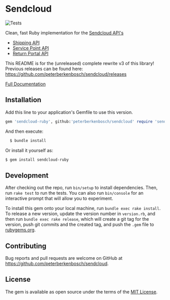 # Sendcloud

![Tests](https://github.com/peterberkenbosch/sendcloud/workflows/Ruby/badge.svg)

Clean, fast Ruby implementation for the [Sendcloud API's](https://www.sendcloud.com/api/)

* [Shipping API](https://docs.sendcloud.sc/api/v2/shipping/)
* [Service Point API](https://docs.sendcloud.sc/api/v2/service-points/)
* [Return Portal API](https://docs.sendcloud.sc/api/v2/return-portal/)


This README is for the (unreleased) complete rewrite v3 of this library! 
Previous releases can be found here: https://github.com/peterberkenbosch/sendcloud/releases

[Full Documentation](https://peterberkenbosch.gitbook.io/sendcloud-ruby/)
## Installation

Add this line to your application's Gemfile to use this version.

```ruby
gem 'sendcloud-ruby', github:'peterberkenbosch/sendcloud' require 'sendcloud'
```

And then execute:

```sh
  $ bundle install
```

Or install it yourself as:

```sh
$ gem install sendcloud-ruby
```

## Development

After checking out the repo, run `bin/setup` to install dependencies. Then, run `rake test` to run the tests. You can also run `bin/console` for an interactive prompt that will allow you to experiment.

To install this gem onto your local machine, run `bundle exec rake install`. To release a new version, update the version number in `version.rb`, and then run `bundle exec rake release`, which will create a git tag for the version, push git commits and the created tag, and push the `.gem` file to [rubygems.org](https://rubygems.org).

## Contributing

Bug reports and pull requests are welcome on GitHub at https://github.com/peterberkenbosch/sendcloud.

## License

The gem is available as open source under the terms of the [MIT License](https://opensource.org/licenses/MIT).
